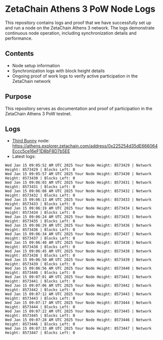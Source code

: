 # ZetaChain Athens 3 PoW Node Logs
This repository contains logs and proof that we have successfully set up and run a node on the ZetaChain Athens 3 network. The logs demonstrate continuous node operation, including synchronization details and performance.

## Contents
- Node setup information
- Synchronization logs with block height details
- Ongoing proof of work logs to verify active participation in the ZetaChain network

## Purpose
This repository serves as documentation and proof of participation in the ZetaChain Athens 3 PoW testnet.

## Logs

- [Third Bunny](https://thirdbunny.xyz/) node: https://athens.explorer.zetachain.com/address/0x225254d35dE666064Eccc5ce16eF1D8bF8D7b5EE
- Latest logs:
```
Wed Jan 15 09:05:52 AM UTC 2025 Your Node Height: 8573429 | Network Height: 8573429 | Blocks Left: 0
Wed Jan 15 09:05:57 AM UTC 2025 Your Node Height: 8573430 | Network Height: 8573430 | Blocks Left: 0
Wed Jan 15 09:06:03 AM UTC 2025 Your Node Height: 8573431 | Network Height: 8573431 | Blocks Left: 0
Wed Jan 15 09:06:08 AM UTC 2025 Your Node Height: 8573432 | Network Height: 8573432 | Blocks Left: 0
Wed Jan 15 09:06:13 AM UTC 2025 Your Node Height: 8573433 | Network Height: 8573433 | Blocks Left: 0
Wed Jan 15 09:06:19 AM UTC 2025 Your Node Height: 8573434 | Network Height: 8573434 | Blocks Left: 0
Wed Jan 15 09:06:24 AM UTC 2025 Your Node Height: 8573435 | Network Height: 8573435 | Blocks Left: 0
Wed Jan 15 09:06:29 AM UTC 2025 Your Node Height: 8573436 | Network Height: 8573436 | Blocks Left: 0
Wed Jan 15 09:06:34 AM UTC 2025 Your Node Height: 8573437 | Network Height: 8573437 | Blocks Left: 0
Wed Jan 15 09:06:40 AM UTC 2025 Your Node Height: 8573438 | Network Height: 8573438 | Blocks Left: 0
Wed Jan 15 09:06:45 AM UTC 2025 Your Node Height: 8573438 | Network Height: 8573438 | Blocks Left: 0
Wed Jan 15 09:06:50 AM UTC 2025 Your Node Height: 8573439 | Network Height: 8573439 | Blocks Left: 0
Wed Jan 15 09:06:56 AM UTC 2025 Your Node Height: 8573440 | Network Height: 8573440 | Blocks Left: 0
Wed Jan 15 09:07:01 AM UTC 2025 Your Node Height: 8573441 | Network Height: 8573441 | Blocks Left: 0
Wed Jan 15 09:07:06 AM UTC 2025 Your Node Height: 8573442 | Network Height: 8573442 | Blocks Left: 0
Wed Jan 15 09:07:12 AM UTC 2025 Your Node Height: 8573443 | Network Height: 8573443 | Blocks Left: 0
Wed Jan 15 09:07:17 AM UTC 2025 Your Node Height: 8573444 | Network Height: 8573444 | Blocks Left: 0
Wed Jan 15 09:07:22 AM UTC 2025 Your Node Height: 8573445 | Network Height: 8573445 | Blocks Left: 0
Wed Jan 15 09:07:28 AM UTC 2025 Your Node Height: 8573446 | Network Height: 8573446 | Blocks Left: 0
Wed Jan 15 09:07:33 AM UTC 2025 Your Node Height: 8573447 | Network Height: 8573447 | Blocks Left: 0
```

